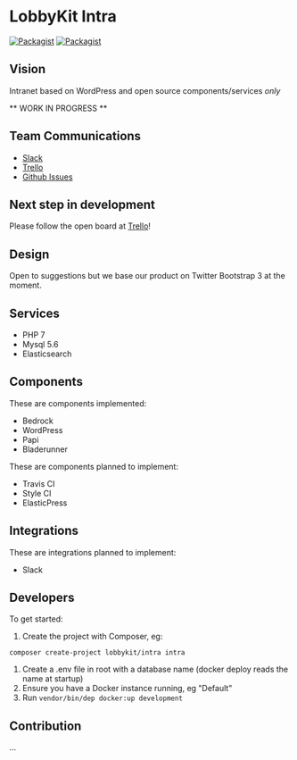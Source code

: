 # LobbyKit Intra

[![Packagist](https://img.shields.io/packagist/v/lobbykit/intra.svg)]() 
[![Packagist](https://img.shields.io/packagist/l/lobbykit/intra.svg)]() 

## Vision
Intranet based on WordPress and open source components/services *only*

** WORK IN PROGRESS **

## Team Communications
* [Slack](https://lobbykit.slack.com)
* [Trello](https://trello.com/b/WrsoBaMR/intra)
* [Github Issues](https://github.com/lobbykit/intra/issues)

## Next step in development
Please follow the open board at [Trello](https://trello.com/b/WrsoBaMR/intra)!

## Design
Open to suggestions but we base our product on Twitter Bootstrap 3 at the moment.

## Services
* PHP 7
* Mysql 5.6
* Elasticsearch

## Components
These are components implemented:
* Bedrock
* WordPress
* Papi
* Bladerunner

These are components planned to implement:
* Travis CI
* Style CI
* ElasticPress

## Integrations
These are integrations planned to implement:
* Slack

## Developers
To get started:
1. Create the project with Composer, eg:
```
composer create-project lobbykit/intra intra
```
1. Create a .env file in root with a database name (docker deploy reads the name at startup)
1. Ensure you have a Docker instance running, eg "Default"
1. Run ``vendor/bin/dep docker:up development``

## Contribution
...